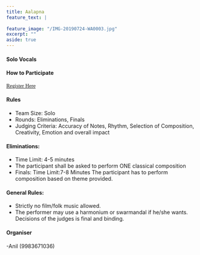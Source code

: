 ```yaml
---
title: Aalapna
feature_text: |
  
feature_image: "/IMG-20190724-WA0003.jpg"
excerpt: ""
aside: true
---
```

#### Solo Vocals

#### How to Participate
[<span style="font-family:Papyrus; font-size:1em;">Register Here</span>](https://forms.gle/KdcxcBhTjBirV6pH8 "Event Registration link") 

#### Rules
* Team Size: Solo
* Rounds: Eliminations, Finals
* Judging Criteria: Accuracy of Notes, Rhythm, Selection of Composition, Creativity, Emotion and overall impact

#### Eliminations:
* Time Limit: 4-5 minutes
* The participant shall be asked to perform ONE classical  composition
* Finals:
Time Limit:7-8 Minutes The participant has to perform composition based on theme provided. 

#### General Rules:
* Strictly no film/folk music allowed.
* The performer may use a harmonium or swarmandal if he/she wants.
Decisions of the judges is final and binding.

#### Organiser
-Anil (9983671036)

```
